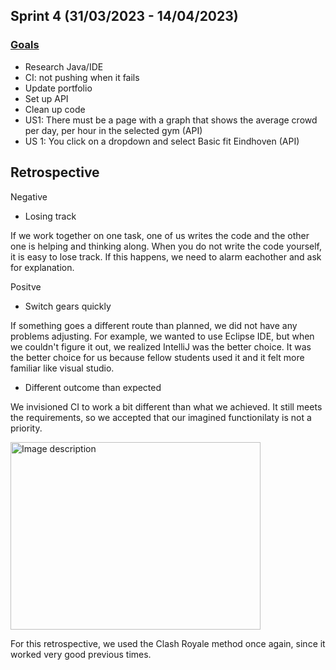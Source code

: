 ## Sprint 4 (31/03/2023 - 14/04/2023)
### [Goals](https://github.com/orgs/ArthurBrouwersSemester3/projects/7/views/2)
 - Research Java/IDE
 - CI: not pushing when it fails
 - Update portfolio
 - Set up API
 - Clean up code
 - US1: There must be a page with a graph that shows the average crowd per day, per hour in the selected gym (API)
 - US 1: You click on a dropdown and select Basic fit Eindhoven (API)

## Retrospective 
Negative
- Losing track

If we work together on one task, one of us writes the code and the other one is helping and thinking along. When you do not write the code yourself, it is easy to lose track. If this happens, we need to alarm eachother and ask for explanation.
  
Positve
- Switch gears quickly

If something goes a different route than planned, we did not have any problems adjusting. For example, we wanted to use Eclipse IDE, but when we couldn't figure it out, we realized IntelliJ was the better choice. It was the better choice for us because fellow students used it and it felt more familiar like visual studio.

- Different outcome than expected

We invisioned CI to work a bit different than what we achieved. It still meets the requirements, so we accepted that our imagined functionilaty is not a priority. 


<img src="https://user-images.githubusercontent.com/124791770/231990266-485738b2-16a4-4567-93e5-71fe552ef12c.png" alt="Image description" width="400" height="300">

For this retrospective, we used the Clash Royale method once again, since it worked very good previous times.
